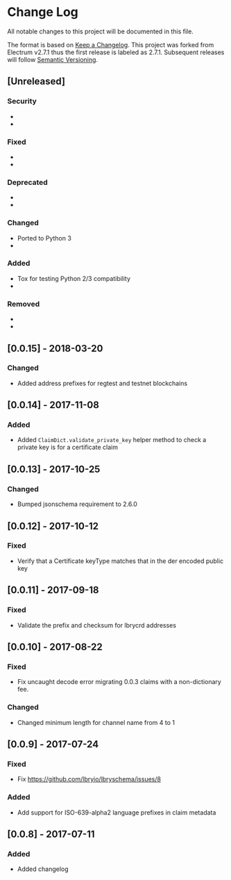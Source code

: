 # Change Log
All notable changes to this project will be documented in this file.

The format is based on [Keep a Changelog](http://keepachangelog.com/).
This project was forked from Electrum v2.7.1 thus the first release is
labeled as 2.7.1. Subsequent releases will follow
[Semantic Versioning](http://semver.org/).

## [Unreleased]
### Security
  *
  *

### Fixed
  *
  *

### Deprecated
  *
  *

### Changed
  * Ported to Python 3
  *

### Added
  * Tox for testing Python 2/3 compatibility
  *

### Removed
  *
  *


## [0.0.15] - 2018-03-20
### Changed
 * Added address prefixes for regtest and testnet blockchains


## [0.0.14] - 2017-11-08
### Added
 * Added `ClaimDict.validate_private_key` helper method to check a private key is for a certificate claim


## [0.0.13] - 2017-10-25
### Changed
 * Bumped jsonschema requirement to 2.6.0


## [0.0.12] - 2017-10-12
### Fixed
 * Verify that a Certificate keyType matches that in the der encoded public key


## [0.0.11] - 2017-09-18
### Fixed
 * Validate the prefix and checksum for lbrycrd addresses


## [0.0.10] - 2017-08-22
### Fixed
 * Fix uncaught decode error migrating 0.0.3 claims with a non-dictionary fee.

### Changed
 * Changed minimum length for channel name from 4 to 1


## [0.0.9] - 2017-07-24
### Fixed
 * Fix https://github.com/lbryio/lbryschema/issues/8

### Added
 * Add support for ISO-639-alpha2 language prefixes in claim metadata


## [0.0.8] - 2017-07-11
### Added
 * Added changelog


